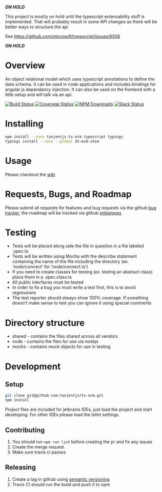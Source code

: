 ***ON HOLD*** 

This project is mostly on hold until the typescript extensability stuff is implemented. That will probably result in some API changes as there will be better ways to structure the api 

See https://github.com/microsoft/typescript/issues/6508

***ON HOLD***

Overview
========
An object relational model which uses typescript annotations to define the data
schema. It can be used in node applications and includes bindings for angular 
js dependancy injection. It can also be used on the frontend with a little setup
and will talk via an api.

[![Build Status](https://travis-ci.org/tanjentjs/ts-orm.svg?branch=master)](https://travis-ci.org/tanjentjs/ts-orm)
[![Coverage Status](https://coveralls.io/repos/github/tanjentjs/ts-orm/badge.svg?branch=master)](https://coveralls.io/github/tanjentjs/ts-orm?branch=master)
[![NPM Downloads](https://img.shields.io/npm/dm/tanjentjs-ts-orm.svg)](https://www.npmjs.com/package/tanjentjs-ts-orm)
[![Slack Status](https://tanjentjs-slack.herokuapp.com/badge.svg)](https://tanjentjs-slack.herokuapp.com/)

Installing
==========
```bash
npm install --save tanjentjs-ts-orm typescript typings
typings install --save --global dt~es6-shim
```
Usage
=====

Please checkout the [wiki](../../wiki)

Requests, Bugs, and Roadmap
===========================
Please submit all requests for features and bug requests via the github
 [bug tracker](../../issues), the roadmap will be tracked via github
 [milestones](../../milestones)

Testing
=======
* Tests will be placed along side the file in question in a file labeled <name>.spec.ts
* Tests will be written using Mocha with the describe statement containing the name of the file including the directory
   (ex. 'node/connect' for 'node/connect.ts')
* If you need to create classes for testing (ex. testing an abstract class) place them in a <name>.spec.class.ts
* All public interfaces must be tested
* In order to fix a bug you must write a test first, this is to avoid regressions
* The test reporter should always show 100% coverage. If something doesn't make sense to test you can ignore it using special comments

Directory structure
=======
* shared - contains the files shared across all vendors
* node - contains the files for use via nodejs
* mocks - contains mock objects for use in testing

Development
===========

Setup
-----
```bash
git clone git@github.com:tanjentjs/ts-orm.git
npm install
```
Project files are included for jetbrains IDEs, just load the project and start developing.
For other IDEs please load the tslint settings.

Contributing
------------
1. You should run `npm run lint` before creating the pr and fix any issues
1. Create the merge request
1. Make sure travis ci passes

Releasing
---------
1. Create a tag in github using [semantic versioning](http://semver.org/)
1. Travis CI should run the build and push it to npm

